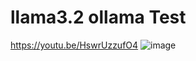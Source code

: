# llama3.2 ollama Test

https://youtu.be/HswrUzzufO4
![image](https://github.com/user-attachments/assets/d486a714-356e-4084-928d-f1d007e327f0)


